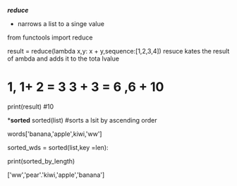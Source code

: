 ***reduce***
- narrows a list to a singe value

from functools import reduce

result = reduce(lambda x,y: x + y,sequence:[1,2,3,4])
resuce kates the result of ambda and adds it to the tota lvalue
# 1, 1+ 2 = 3 3 + 3 = 6 ,6 + 10

print(result) #10


***sorted**
sorted(list) #sorts a lsit by ascending order

words['banana,'apple',kiwi,'ww']

sorted_wds = sorted(list,key =len): 

print(sorted_by_length)

['ww','pear'.'kiwi,'apple','banana']